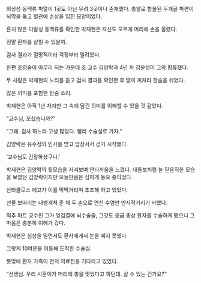 외상성 동맥류 파열이 1곳도 아닌 무려 3곳이나 존재했다. 총알로 함몰된 두개골 파편이 뇌막을 뚫고 혈관에 손상을 입힌 모양이었다.

흔치 않은 다발성 동맥류를 확인한 박재현은 자신도 모르게 머리에 손을 올렸다.

정말 환자를 살릴 수 있을까.

검사 결과가 절망적이라 걱정부터 밀려왔다.

한편 조영술이 마무리 되는 가운데 조 교수 김양락과 4년 차 김윤성이 그와 합류했다.

두 사람은 박재현의 노티를 듣고 검사 결과를 확인한 후 땅이 꺼져라 한숨을 쉬었다.

많은 의미를 포함한 한숨 소리.

박재현은 아직 1년 차지만 그 속에 담긴 의미를 이해할 수 있을 것 같았다.

“교수님, 오셨습니까?”

“그래. 검사 하느라 고생 많았다. 빨리 수술실로 가자.”

김양락은 유수정의 인사를 받고 앞장서서 걷기 시작했다.

‘교수님도 긴장하셨구나.’

박재현은 김양락의 뒷모습을 지켜보며 안타까움을 느꼈다. 대들보처럼 늘 믿음직한 모습을 보였던 김양락이지만 오늘만큼은 심하게 동요 중이었다.

산타클로스 에고가 이를 딱딱거리며 초조해 하고 있었다.

선물 보따리는 내팽개쳐 준 채 두 손으로 연신 수염만 만지작거리기 바빴다.

척추 파트 교수인 그가 엉겁결에 뇌수술을, 그것도 응급 총상 환자를 수술하게 됐으니 그 마음은 충분히 이해가 갔다.

박재현은 침상을 밀면서도 환자에게서 눈을 떼지 못했다.

그렇게 10여분을 이동해 도착한 수술실.

뜻밖에 환자 가족이 먼저 의료진을 기다리고 있었다.

“선생님. 우리 시훈이가 머리에 총을 맞았다고 하던데. 살 수 있는 건가요?”